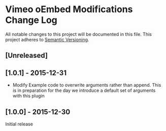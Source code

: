 # Vimeo oEmbed Modifications Change Log

All notable changes to this project will be documented in this file.
This project adheres to [Semantic Versioning](http://semver.org/).

## [Unreleased]

## [1.0.1] - 2015-12-31
- Modify Example code to overwrite arguments rather than append. This is in
preparation for the day we introduce a default set of arguments with this plugin

## [1.0.0] - 2015-12-30
Initial release
